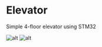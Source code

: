 # Elevator
Simple 4-floor elevator using STM32

![alt](https://user-images.githubusercontent.com/115943390/228397502-654c5590-f51a-40e5-b33e-fc4b5cc8eeaa.png)
![alt](https://user-images.githubusercontent.com/115943390/228397534-b67e96f3-2e31-4f17-af29-a93a9f5b5da3.jpg)
